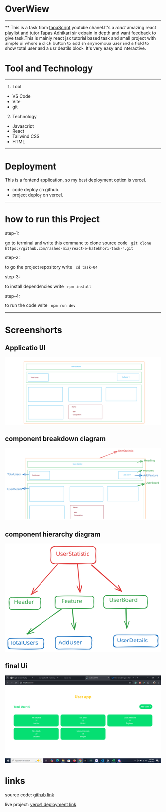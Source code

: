 # OverWiew
---

** This is a task from [tapaScript](https://youtu.be/fPBW7Pn6O38?si=NU0Ac9njxhBSBf7q) youtube chanel.It's a *react* amazing react playlist and tutor [Tapas Adhikari](https://x.com/tapasadhikary) sir exlpain in depth and want feedback to give task.This is mainly react jsx tutorial based task and small project with simple ui where a click button to add an anynomous user and a field to show total user and a usr deatils block. It's very easy and interactive.

# Tool and Technology

---

1. Tool
  - VS Code
  - Vite
  - git
2. Technology
  - Javascript
  - React
  - Tailwind CSS
  - HTML

---

# Deployment
This is a fontend application, so my best deployment option is vercel.

- code deploy on github.
- project deploy on vercel.

---

# how to run this Project
 step-1:

go to terminal and write this command to clone source code 
    ``` git clone https://github.com/rashed-mia/react-e-hatekhori-task-4.git```

step-2:

 to go the project repository  write 
     ``` cd task-04```

 step-3:

 to install dependencies write 
    ``` npm install```

 step-4:

 to run the code write 
     ``` npm run dev```

---

# Screenshorts

**Applicatio Ul**
---

![applicatio ui screenshort](public/userApp.png)

**component breakdown diagram**
---

![component breakdown diagram](public/CBD.svg)


**component hierarchy diagram**
---

![component hierarchy diagram](public/CHD.svg)


**final Ui**
---

![Final ui](public/final-ui.png)


# links

source code: [github link](https://github.com/rashed-mia/react-e-hatekhori-task-4.git)

live project: [vercel deployment link](https://react-e-hatekhori-task-4.vercel.app/)

